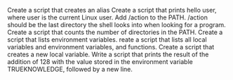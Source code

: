 Create a script that creates an alias
Create a script that prints hello user, where user is the current Linux user.
Add /action to the PATH. /action should be the last directory the shell looks into when looking for a program.
Create a script that counts the number of directories in the PATH.
Create a script that lists environment variables.
reate a script that lists all local variables and environment variables, and functions.
Create a script that creates a new local variable.
Write a script that prints the result of the addition of 128 with the value stored in the environment variable TRUEKNOWLEDGE, followed by a new line.

